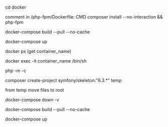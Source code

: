 cd docker

comment in /php-fpm/Dockerfile: CMD composer install --no-interaction && php-fpm

docker-compose build --pull --no-cache

docker-compose up

docker ps (get container_name)

docker exec -it container_name /bin/sh

php -m -c

composer create-project symfony/skeleton:"6.3.*" temp

from temp move files to root

docker-compose down -v

docker-compose build --pull --no-cache

docker-compose up